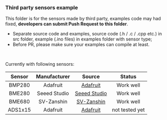 ### Third party sensors example

This folder is for the sensors made by third party, examples code may had fixed, **developers can submit Push Request to this folder**.

- Separate source code and examples, source code (.h / .c / .cpp etc.) in src folder, example (.ino files) in examples folder with sensor type;
- Before PR, please make sure your examples can compile at least.

&nbsp;

Currently with following sensors:

| Sensor | Manufacturer | Source                                                       | Status       |
| :----: | :----------: | :----------------------------------------------------------: | :----------: |
| BMP280 | Adafruit     | [Adafruit](https://github.com/adafruit/Adafruit_BMP280_Library) | Work well  |
| BME280 | Seeed Studio | [Seeed Studio](https://github.com/Seeed-Studio/Grove_BME280) | Work well    |
| BME680 | SV-Zanshin   | [SV-Zanshin](https://github.com/SV-Zanshin/BME680) | Work well  |
| ADS1x15| Adafruit     | [Adafruit](https://github.com/adafruit/Adafruit_ADS1X15) | not tested yet |
